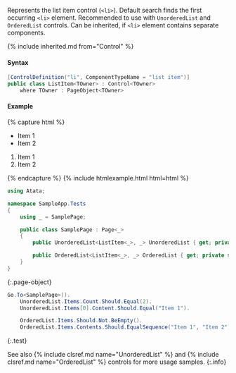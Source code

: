 Represents the list item control (`<li>`). Default search finds the first occurring `<li>` element. Recommended to use with `UnorderedList` and `OrderedList` controls. Can be inherited, if `<li>` element contains separate components.

{% include inherited.md from="Control" %}

#### Syntax

```cs
[ControlDefinition("li", ComponentTypeName = "list item")]
public class ListItem<TOwner> : Control<TOwner>
    where TOwner : PageObject<TOwner>
```

#### Example

{% capture html %}
<div>
    <ul>
        <li>Item 1</li>
        <li>Item 2</li>
    </ul>
    <ol>
        <li>Item 1</li>
        <li>Item 2</li>
    </ol>
</div>
{% endcapture %}
{% include htmlexample.html html=html %}

```cs
using Atata;

namespace SampleApp.Tests
{
    using _ = SamplePage;

    public class SamplePage : Page<_>
    {
        public UnorderedList<ListItem<_>, _> UnorderedList { get; private set; }

        public OrderedList<ListItem<_>, _> OrderedList { get; private set; }
    }
}
```
{:.page-object}

```cs
Go.To<SamplePage>().
    UnorderedList.Items.Count.Should.Equal(2).
    UnorderedList.Items[0].Content.Should.Equal("Item 1").

    OrderedList.Items.Should.Not.BeEmpty().
    OrderedList.Items.Contents.Should.EqualSequence("Item 1", "Item 2");
```
{:.test}

See also {% include clsref.md name="UnorderedList" %} and {% include clsref.md name="OrderedList" %} controls for more usage samples.
{:.info}
